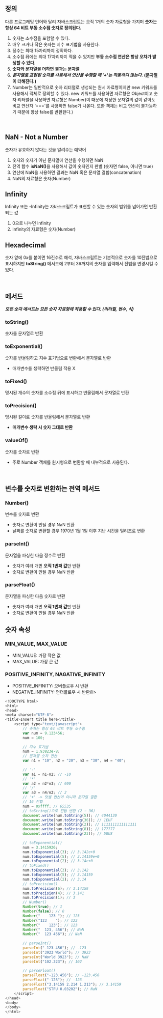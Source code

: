 <h2>정의</h2>

다른 프로그래밍 언어와 달리 자바스크립트는 오직 1개의 숫자 자료형을 가지며 <b>숫자는 항상 64 비트 부동 소수점 숫자로 정의된다.</b>

<ol>
  <li>숫자는 소수점을 포함할 수 있다.</li>
  <li>매우 크거나 작은 숫자는 지수 표기법을 사용한다.</li>
  <li>정수는 최대 15자리까지 정확하다.</li>
  <li>소수점 뒤에는 최대 17자리까지 적을 수 있지만 <b>부동 소수점 연산은 항상 오차가 발생할 수 있다</b>.</li>
  <li><b>숫자와 문자열을 더하면 결과는 문자열</b></li>
  <li><b><i>문자열로 표현된 숫자를 사용해서 연산을 수행할 때 '+'는 작동하지 않는다</i></b>. <b>(문자열이 더해진다.)</b></li>
  <li>Number는 일반적으로 숫자 리터럴로 생성되는 원시 자료형이지만 new 키워드를 사용해서 객체로 정의할 수 있다. new 키워드를 사용하면 자료형은 Object이고 숫자 리터럴을 사용하면 자료형은 Number(이 때문에 저장한 문자열의 값이 같아도 비교 연산자 '==='를 사용하면 false가 나온다. 또한 객체는 비교 연산이 불가능하기 때문에 항상 false를 반환한다.)</li>
</ol>

<br>


<h2>NaN - Not a Number</h2>

숫자가 유효하지 않다는 것을 알려주는 예약어

<ol>
  <li>숫자와 숫자가 아닌 문자열에 연산을 수행하면 NaN</li>
  <li>전역 함수 <b>isNaN()</b>을 사용해서 값이 숫자인지 판별 (숫자면 false, 아니면 true)</li>
  <li>연산에 NaN을 사용하면 결과는 NaN 혹은 문자열 결합(concatenation)</li>
  <li>NaN의 자료형은 숫자(Number)</li>
</ol>

<h2>Infinity</h2>

Infinity 또는 -Infinity는 자바스크립트가 표현할 수 있는 숫자의 범위를 넘어가면 반환되는 값

<ol>
  <li>0으로 나누면 Infinity</li>
  <li>Infinity의 자료형은 숫자(Number)</li>
</ol>

<h2>Hexadecimal</h2>

숫자 앞에 0x를 붙이면 16진수로 해석, 자바스크립트는 기본적으로 숫자를 10진법으로 표시하지만 <b>toString()</b> 메서드에 2부터 36까지의 숫자를 입력해서 진법을 변경시킬 수 있다.

<br>

<h2>메서드</h2>

<b><i>모든 숫자 메서드는 모든 숫자 자료형에 적용할 수 있다. (리터럴, 변수, 식)</i></b>

<h3>toString()</h3> 

숫자를 문자열로 반환

<h3>toExponential()</h3>

숫자를 반올림하고 지수 표기법으로 변환해서 문자열로 반환

<ul><li>매개변수를 생략하면 반올림 적용 X</li></ul>

<h3>toFixed()</h3>

명시된 개수의 숫자를 소수점 뒤에 표시하고 반올림해서 문자열로 반환

<h3>toPrecision()</h3>

명시된 길이로 숫자를 반올림해서 문자열로 반환

<ul><li><b>매개변수 생략 시 숫자 그대로 반환</b></li></ul>

<h3>valueOf()</h3>

숫자를 숫자로 반환

<ul><li>주로 Number 객체를 원시형으로 변환할 때 내부적으로 사용된다.</li></ul>

<br>

<h2>변수를 숫자로 변환하는 전역 메서드</h2>

<h3>Number()</h3>

변수를 숫자로 변환
  
<ul>
  <li>숫자로 변환이 안될 경우 NaN 반환</li>
  <li>날짜를 숫자로 변환할 경우 1970년 1월 1일 이후 지난 시간을 밀리초로 변환</li>
</ul>
  
<h3>parseInt()</h3>

문자열을 파싱한 다음 정수로 반환
  
<ul>
  <li>숫자가 여러 개면 <b>오직 1번째 값</b>만 반환 </li>
  <li>숫자로 변환이 안될 경우 NaN 반환</li>
</ul>

<h3>parseFloat()</h3>
  
문자열을 파싱한 다음 숫자로 반환
  
<ul>
  <li>숫자가 여러 개면 <b>오직 1번째 값</b>만 반환 </li>
  <li>숫자로 변환이 안될 경우 NaN 반환</li>
</ul>

<h2>숫자 속성</h2>

<h3>MIN_VALUE, MAX_VALUE</h3>

<ul>
  <li>MIN_VALUE: 가장 작은 값</li>
  <li>MAX_VALUE: 가장 큰 값</li>
</ul>

<h3>POSITIVE_INFINITY, NAGATIVE_INFINITY</h3>

<ul>
    <li>POSITIVE_INFINITY: 오버플로우 시 반환</li>
    <li>NEGATIVE_INFINITY: 언더플로우 시 반환/li>
</ul>


```javascript
<!DOCTYPE html>
<html>
<head>
<meta charset="UTF-8">
<title>Insert title here</title>
    <script type="text/javascript">
		// 숫자는 항상 64 비트 부동 소수점
		var num = 9.123456;
		num = 100;
		
		// 지수 표기법
		num = 1.93823e-8;
		// 문자열 숫자 연산
		var n1 = "10", n2 = "20", n3 = "30", n4 = "40";
		
		// '-'
		var a1 = n1-n2; // -10
		// '*'
		var a2 = n2*n3; // 600
		// '/'
		var a3 = n4/n2; // 2
		// '+' -> 덧셈 연산이 아니라 문자열 결합
		// 16 진법
		num = 0xffff; // 65535
		// toString()으로 진법 변환 (2 ~ 36)
		document.write(num.toString(5)); // 4044120
		document.write(num.toString(36)); // 1EUF
		document.write(num.toString(2)); // 1111111111111111
		document.write(num.toString(8)); // 177777
		document.write(num.toString(23)); // 58U8
		
		// toExponential()
		num = 3.1415926;
		num.toExponential(3); // 3.142e+0
		num.toExponential(5); // 3.14159e+0
		num.toExponential(2); // 3.14e+0
		// toFixed()
		num.toExponential(3); // 3.142
		num.toExponential(5); // 3.14159
		num.toExponential(2); // 3.14
		// toPrecision()
		num.toPrecision(6); // 3.14159
		num.toPrecision(4); // 3.141
		num.toPrecision(1); // 3
		// Number()
		Number(true); // 1
		Number(false); // 0
		Number("    123 "); // 123
		Number("123    "); // 123
		Number("    123"); // 123
		Number("  123, 456"); // NaN
		Number("  123 456"); // NaN
		
		// parseInt()
		parseInt("-123 456"); // -123
		parseInt("3923 World"); // 3923
		parseInt("World 3923"); // NaN
		parseInt("102.323"); // 102	
		
		// parseFloat()
		parseFloat("-123.456"); // -123.456
		parseFloat("-123"); // -123
		parseFloat("3.14159 2.214 1.213"); // 3.14159
		parseFloat("STFU 0.03202"); // NaN
    </script>
</head>
<body> 
</body>
</html>
```
